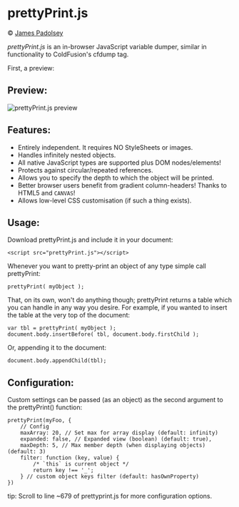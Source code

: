 prettyPrint.js
===

&copy; [James Padolsey](http://james.padolsey.com)

*prettyPrint.js* is an in-browser JavaScript variable dumper, similar in functionality to ColdFusion's cfdump tag. 

First, a preview:

Preview:
---

![prettyPrint.js preview](http://img132.imageshack.us/img132/5890/prettyprintpreview.png)

Features:
---

* Entirely independent. It requires NO StyleSheets or images.
* Handles infinitely nested objects.
* All native JavaScript types are supported plus DOM nodes/elements!
* Protects against circular/repeated references.
* Allows you to specify the depth to which the object will be printed.
* Better browser users benefit from gradient column-headers! Thanks to HTML5 and <code>CANVAS</code>!
* Allows low-level CSS customisation (if such a thing exists).

Usage:
---

Download prettyPrint.js and include it in your document:

    <script src="prettyPrint.js"></script>

Whenever you want to pretty-print an object of any type simple call prettyPrint:

    prettyPrint( myObject );
    
That, on its own, won't do anything though; prettyPrint returns a table which you can handle in any way you desire. For example, if you wanted to insert the table at the very top of the document:

    var tbl = prettyPrint( myObject );
    document.body.insertBefore( tbl, document.body.firstChild );
    
Or, appending it to the document:

    document.body.appendChild(tbl);
    
Configuration:
---

Custom settings can be passed (as an object) as the second argument to the prettyPrint() function:

	prettyPrint(myFoo, {
		// Config
		maxArray: 20, // Set max for array display (default: infinity)
		expanded: false, // Expanded view (boolean) (default: true),
		maxDepth: 5, // Max member depth (when displaying objects) (default: 3)
		filter: function (key, value) {
			/* `this` is current object */
			return key !== '_';
		} // custom object keys filter (default: hasOwnProperty)
	})

tip: Scroll to line ~679 of prettyprint.js for more configuration options.

